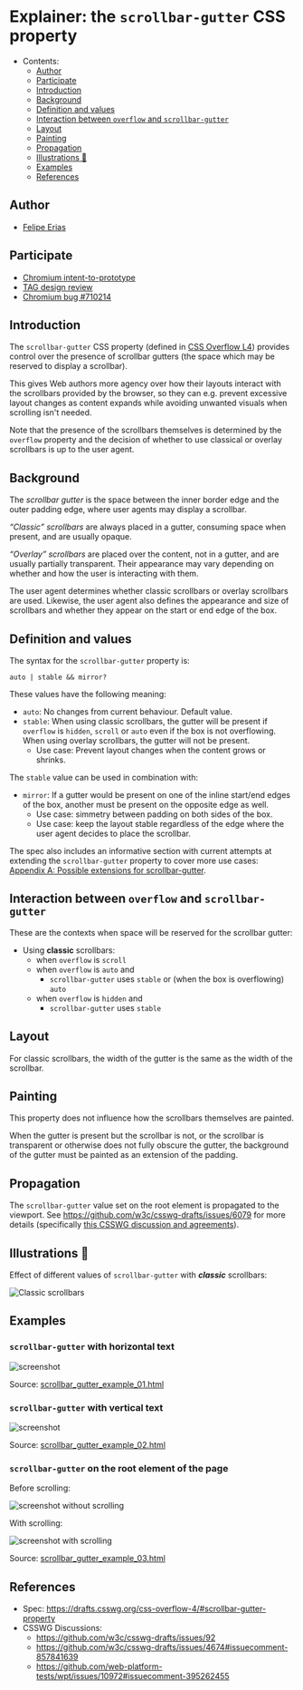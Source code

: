 # Explainer: the `scrollbar-gutter` CSS property

- Contents:
  - [Author](#author)
  - [Participate](#participate)
  - [Introduction](#introduction)
  - [Background](#background)
  - [Definition and values](#definition-and-values)
  - [Interaction between `overflow` and `scrollbar-gutter`](#interaction-between-overflow-and-scrollbar-gutter)
  - [Layout](#layout)
  - [Painting](#painting)
  - [Propagation](#propagation)
  - [Illustrations 🌅](#illustrations-)
  - [Examples](#examples)
  - [References](#references)


## Author

* [Felipe Erias](felipeerias)

## Participate

* [Chromium intent-to-prototype](https://groups.google.com/a/chromium.org/d/msg/blink-dev/GErJ9WbxJrU/F8N2xl1kBgAJ)
* [TAG design review](https://github.com/w3ctag/design-reviews/issues/520)
* [Chromium bug #710214](https://bugs.chromium.org/p/chromium/issues/detail?id=710214)

## Introduction

The `scrollbar-gutter` CSS property (defined in [CSS Overflow L4](https://drafts.csswg.org/css-overflow-4/#scrollbar-gutter-property)) provides control over the presence of scrollbar gutters (the space which may be reserved to display a scrollbar).

This gives Web authors more agency over how their layouts interact with the scrollbars provided by the browser, so they can e.g. prevent excessive layout changes as content expands while avoiding unwanted visuals when scrolling isn't needed.

Note that the presence of the scrollbars themselves is determined by the `overflow` property and the decision of whether to use classical or overlay scrollbars is up to the user agent.

## Background

The *scrollbar gutter* is the space between the inner border edge and the outer padding edge, where user agents may display a scrollbar.

*“Classic” scrollbars* are always placed in a gutter, consuming space when present, and are usually opaque.

*“Overlay” scrollbars* are placed over the content, not in a gutter, and are usually partially transparent. Their appearance may vary depending on whether and how the user is interacting with them.

The user agent determines whether classic scrollbars or overlay scrollbars are used. Likewise, the user agent also defines the appearance and size of scrollbars and whether they appear on the start or end edge of the box.

## Definition and values

The syntax for the `scrollbar-gutter` property is:

```
auto | stable && mirror?
```

These values have the following meaning:

* `auto`: No changes from current behaviour. Default value.
* `stable`: When using classic scrollbars, the gutter will be present if `overflow` is `hidden`, `scroll` or `auto` even if the box is not overflowing. When using overlay scrollbars, the gutter will not be present.
  * Use case: Prevent layout changes when the content grows or shrinks.

The `stable` value can be used in combination with:

* `mirror`: If a gutter would be present on one of the inline start/end edges of the box, another must be present on the opposite edge as well.
  * Use case: simmetry between padding on both sides of the box.
  * Use case: keep the layout stable regardless of the edge where the user agent decides to place the scrollbar.

The spec also includes an informative section with current attempts at extending the `scrollbar-gutter` property to cover more use cases: [Appendix A: Possible extensions for scrollbar-gutter](https://drafts.csswg.org/css-overflow-4/#sbg-ext).

## Interaction between `overflow` and `scrollbar-gutter`

These are the contexts when space will be reserved for the scrollbar gutter:

* Using **classic** scrollbars:
  * when `overflow` is `scroll`
  * when `overflow` is `auto` and
    * `scrollbar-gutter` uses `stable` or (when the box is overflowing) `auto` 
  * when `overflow` is `hidden` and
    * `scrollbar-gutter` uses `stable`

## Layout

For classic scrollbars, the width of the gutter is the same as the width of the scrollbar.

## Painting

This property does not influence how the scrollbars themselves are painted.

When the gutter is present but the scrollbar is not, or the scrollbar is transparent or otherwise does not fully obscure the gutter, the background of the gutter must be painted as an extension of the padding.

## Propagation

The `scrollbar-gutter` value set on the root element is propagated to the viewport. See https://github.com/w3c/csswg-drafts/issues/6079 for more details (specifically [this CSSWG discussion and agreements](https://github.com/w3c/csswg-drafts/issues/6079#issuecomment-816307011)).

## Illustrations 🌅

Effect of different values of `scrollbar-gutter` with ***classic*** scrollbars:

![Classic scrollbars](images/classic.png)

## Examples

### `scrollbar-gutter` with horizontal text

![screenshot](examples/images/example_1.png)

Source: [scrollbar_gutter_example_01.html](examples/scrollbar_gutter_example_01.html)

### `scrollbar-gutter` with vertical text

![screenshot](examples/images/example_2.png)

Source: [scrollbar_gutter_example_02.html](examples/scrollbar_gutter_example_02.html)

### `scrollbar-gutter` on the root element of the page


Before scrolling:

![screenshot without scrolling](examples/images/example_3.png)

With scrolling:

![screenshot with scrolling](examples/images/example_3_scrolling.png)

Source: [scrollbar_gutter_example_03.html](examples/scrollbar_gutter_example_03.html)

## References

* Spec: https://drafts.csswg.org/css-overflow-4/#scrollbar-gutter-property
* CSSWG Discussions:
  * https://github.com/w3c/csswg-drafts/issues/92
  * https://github.com/w3c/csswg-drafts/issues/4674#issuecomment-857841639
  * https://github.com/web-platform-tests/wpt/issues/10972#issuecomment-395262455
  
